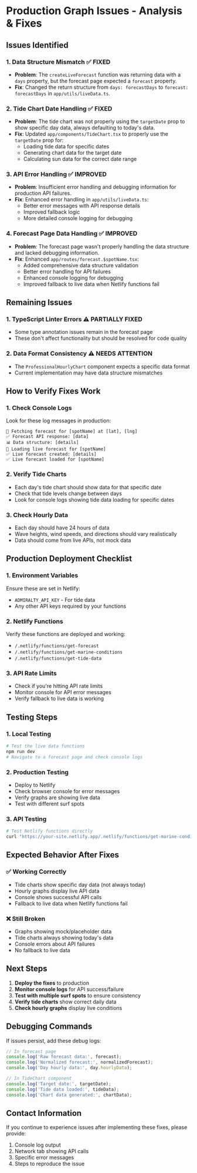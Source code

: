 # Production Graph Issues - Analysis & Fixes

## Issues Identified

### 1. **Data Structure Mismatch** ✅ FIXED
- **Problem**: The `createLiveForecast` function was returning data with a `days` property, but the forecast page expected a `forecast` property.
- **Fix**: Changed the return structure from `days: forecastDays` to `forecast: forecastDays` in `app/utils/liveData.ts`.

### 2. **Tide Chart Date Handling** ✅ FIXED
- **Problem**: The tide chart was not properly using the `targetDate` prop to show specific day data, always defaulting to today's data.
- **Fix**: Updated `app/components/TideChart.tsx` to properly use the `targetDate` prop for:
  - Loading tide data for specific dates
  - Generating chart data for the target date
  - Calculating sun data for the correct date range

### 3. **API Error Handling** ✅ IMPROVED
- **Problem**: Insufficient error handling and debugging information for production API failures.
- **Fix**: Enhanced error handling in `app/utils/liveData.ts`:
  - Better error messages with API response details
  - Improved fallback logic
  - More detailed console logging for debugging

### 4. **Forecast Page Data Handling** ✅ IMPROVED
- **Problem**: The forecast page wasn't properly handling the data structure and lacked debugging information.
- **Fix**: Enhanced `app/routes/forecast.$spotName.tsx`:
  - Added comprehensive data structure validation
  - Better error handling for API failures
  - Enhanced console logging for debugging
  - Improved fallback to live data when Netlify functions fail

## Remaining Issues

### 1. **TypeScript Linter Errors** ⚠️ PARTIALLY FIXED
- Some type annotation issues remain in the forecast page
- These don't affect functionality but should be resolved for code quality

### 2. **Data Format Consistency** ⚠️ NEEDS ATTENTION
- The `ProfessionalHourlyChart` component expects a specific data format
- Current implementation may have data structure mismatches

## How to Verify Fixes Work

### 1. **Check Console Logs**
Look for these log messages in production:
```
🌊 Fetching forecast for [spotName] at [lat], [lng]
✅ Forecast API response: [data]
📊 Data structure: [details]
🌊 Loading live forecast for [spotName]
✅ Live forecast created: [details]
✅ Live forecast loaded for [spotName]
```

### 2. **Verify Tide Charts**
- Each day's tide chart should show data for that specific date
- Check that tide levels change between days
- Look for console logs showing tide data loading for specific dates

### 3. **Check Hourly Data**
- Each day should have 24 hours of data
- Wave heights, wind speeds, and directions should vary realistically
- Data should come from live APIs, not mock data

## Production Deployment Checklist

### 1. **Environment Variables**
Ensure these are set in Netlify:
- `ADMIRALTY_API_KEY` - For tide data
- Any other API keys required by your functions

### 2. **Netlify Functions**
Verify these functions are deployed and working:
- `/.netlify/functions/get-forecast`
- `/.netlify/functions/get-marine-conditions`
- `/.netlify/functions/get-tide-data`

### 3. **API Rate Limits**
- Check if you're hitting API rate limits
- Monitor console for API error messages
- Verify fallback to live data is working

## Testing Steps

### 1. **Local Testing**
```bash
# Test the live data functions
npm run dev
# Navigate to a forecast page and check console logs
```

### 2. **Production Testing**
- Deploy to Netlify
- Check browser console for error messages
- Verify graphs are showing live data
- Test with different surf spots

### 3. **API Testing**
```bash
# Test Netlify functions directly
curl "https://your-site.netlify.app/.netlify/functions/get-marine-conditions?lat=50.0&lng=-5.0&days=1"
```

## Expected Behavior After Fixes

### ✅ **Working Correctly**
- Tide charts show specific day data (not always today)
- Hourly graphs display live API data
- Console shows successful API calls
- Fallback to live data when Netlify functions fail

### ❌ **Still Broken**
- Graphs showing mock/placeholder data
- Tide charts always showing today's data
- Console errors about API failures
- No fallback to live data

## Next Steps

1. **Deploy the fixes** to production
2. **Monitor console logs** for API success/failure
3. **Test with multiple surf spots** to ensure consistency
4. **Verify tide charts** show correct daily data
5. **Check hourly graphs** display live conditions

## Debugging Commands

If issues persist, add these debug logs:

```typescript
// In forecast page
console.log('Raw forecast data:', forecast);
console.log('Normalized forecast:', normalizedForecast);
console.log('Day hourly data:', day.hourlyData);

// In TideChart component
console.log('Target date:', targetDate);
console.log('Tide data loaded:', tideData);
console.log('Chart data generated:', chartData);
```

## Contact Information

If you continue to experience issues after implementing these fixes, please provide:
1. Console log output
2. Network tab showing API calls
3. Specific error messages
4. Steps to reproduce the issue
